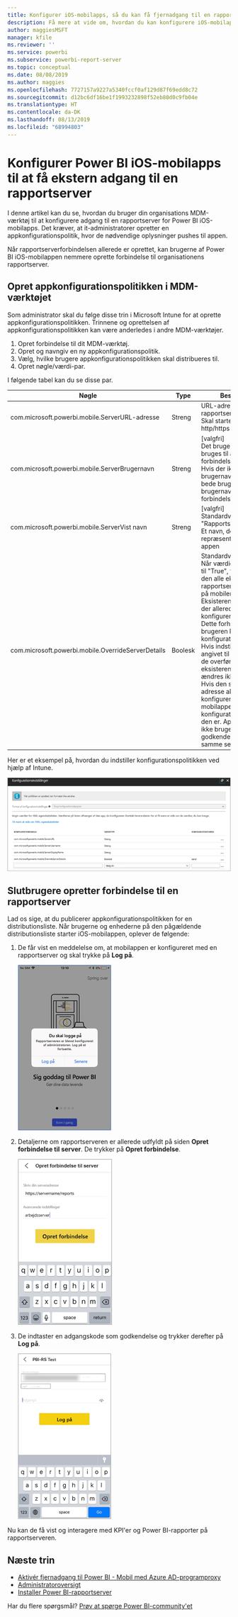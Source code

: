 ```yaml
---
title: Konfigurer iOS-mobilapps, så du kan få fjernadgang til en rapportserver
description: Få mere at vide om, hvordan du kan konfigurere iOS-mobilapps eksternt for din rapportserver.
author: maggiesMSFT
manager: kfile
ms.reviewer: ''
ms.service: powerbi
ms.subservice: powerbi-report-server
ms.topic: conceptual
ms.date: 08/08/2019
ms.author: maggies
ms.openlocfilehash: 7727157a9227a5340fccf0af129d87f69edd8c72
ms.sourcegitcommit: d12bc6df16be1f1993232898f52eb80d0c9fb04e
ms.translationtype: HT
ms.contentlocale: da-DK
ms.lasthandoff: 08/13/2019
ms.locfileid: "68994803"
---
```

# <a name="configure-power-bi-ios-mobile-app-access-to-a-report-server-remotely"></a>Konfigurer Power BI iOS-mobilapps til at få ekstern adgang til en rapportserver

I denne artikel kan du se, hvordan du bruger din organisations MDM-værktøj til at konfigurere adgang til en rapportserver for Power BI iOS-mobilapps. Det kræver, at it-administratorer opretter en appkonfigurationspolitik, hvor de nødvendige oplysninger pushes til appen. 

 Når rapportserverforbindelsen allerede er oprettet, kan brugerne af Power BI iOS-mobilappen nemmere oprette forbindelse til organisationens rapportserver. 

## <a name="create-the-app-configuration-policy-in-mdm-tool"></a>Opret appkonfigurationspolitikken i MDM-værktøjet 

Som administrator skal du følge disse trin i Microsoft Intune for at oprette appkonfigurationspolitikken. Trinnene og oprettelsen af appkonfigurationspolitikken kan være anderledes i andre MDM-værktøjer. 

1. Opret forbindelse til dit MDM-værktøj. 
2. Opret og navngiv en ny appkonfigurationspolitik. 
3. Vælg, hvilke brugere appkonfigurationspolitikken skal distribueres til. 
4. Opret nøgle/værdi-par. 

I følgende tabel kan du se disse par.

|Nøgle  |Type  |Beskrivelse  |
|---------|---------|---------|
| com.microsoft.powerbi.mobile.ServerURL-adresse | Streng | URL-adresse til rapportserver <br> Skal starte med http/https |
| com.microsoft.powerbi.mobile.ServerBrugernavn | Streng | [valgfri] <br> Det brugernavn, der skal bruges til at oprette forbindelse til serveren. <br> Hvis der ikke findes et brugernavn, vil appen bede brugeren skrive brugernavnet til forbindelsen.| 
| com.microsoft.powerbi.mobile.ServerVist navn | Streng | [valgfri] <br> Standardværdien er "Rapportserver" <br> Et navn, der bruges til at repræsentere serveren i appen | 
| com.microsoft.powerbi.mobile.OverrideServerDetails | Boolesk | Standardværdien er True <br>Når værdien er angivet til "True", tilsidesætter den alle eksisterende rapportserverdefinitioner på mobilenheden. Eksisterende servere, der allerede er konfigureret, slettes. <br> Dette forhindrer også, at brugeren kan fjerne konfigurationen. <br> Hvis indstillingen er angivet til “False”, tilføjes de overførte værdier, og eksisterende indstillinger ændres ikke. <br> Hvis den samme URL-adresse allerede er konfigureret i mobilappen, forbliver konfigurationen, som den er. Appen beder ikke brugeren om at godkende igen for den samme server. |

Her er et eksempel på, hvordan du indstiller konfigurationspolitikken ved hjælp af Intune.

![Intune-konfiguratonsindstillinger](media/configure-powerbi-mobile-apps-remote/power-bi-ios-remote-configuration-settings.png)

## <a name="end-users-connecting-to-a-report-server"></a>Slutbrugere opretter forbindelse til en rapportserver

 Lad os sige, at du publicerer appkonfigurationspolitikken for en distributionsliste. Når brugerne og enhederne på den pågældende distributionsliste starter iOS-mobilappen, oplever de følgende: 

1. De får vist en meddelelse om, at mobilappen er konfigureret med en rapportserver og skal trykke på **Log på**.

    ![Log på rapportserveren](media/configure-powerbi-mobile-apps-remote/power-bi-config-server-sign-in.png)

2.  Detaljerne om rapportserveren er allerede udfyldt på siden **Opret forbindelse til server**. De trykker på **Opret forbindelse**.

    ![Rapportserveroplysningerne er udfyldt](media/configure-powerbi-mobile-apps-remote/power-bi-ios-remote-configure-connect-server.png)

3. De indtaster en adgangskode som godkendelse og trykker derefter på **Log på**. 

    ![Rapportserveroplysningerne er udfyldt](media/configure-powerbi-mobile-apps-remote/power-bi-config-server-address.png)

Nu kan de få vist og interagere med KPI'er og Power BI-rapporter på rapportserveren.

## <a name="next-steps"></a>Næste trin

- [Aktivér fjernadgang til Power BI - Mobil med Azure AD-programproxy](https://docs.microsoft.com/azure/active-directory/manage-apps/application-proxy-integrate-with-power-bi)
- [Administratoroversigt](admin-handbook-overview.md)  
- [Installer Power BI-rapportserver](install-report-server.md)  

Har du flere spørgsmål? [Prøv at spørge Power BI-community'et](https://community.powerbi.com/)

